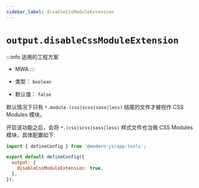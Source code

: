```yaml
---
sidebar_label: disableCssModuleExtension
---
```


# `output.disableCssModuleExtension`

:::info 适用的工程方案
* MWA
:::

* 类型： `boolean`
* 默认值： `false`

默认情况下只有 `*.module.(css|scss|sass|less)` 结尾的文件才被视作 CSS Modules 模块。

开启该功能之后，会将 `*.(css|scss|sass|less)` 样式文件也当做 CSS Modules 模块，具体配置如下:

```javascript title="modern.config.js"
import { defineConfig } from '@modern-js/app-tools';

export default defineConfig({
  output: {
    disableCssModuleExtension: true,
  },
});
```
